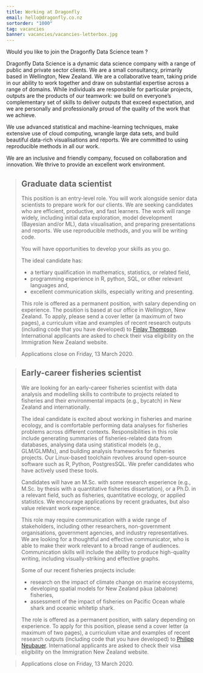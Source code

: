 ```yaml
---
title: Working at Dragonfly
email: hello@dragonfly.co.nz
sortorder: "1000"
tag: vacancies
banner: vacancies/vacancies-letterbox.jpg
---
```


Would you like to join the Dragonfly Data Science team ?

<!--more-->

Dragonfly Data Science is a dynamic data science company with a range of public
and private sector clients. We are a small consultancy, primarily based in
Wellington, New Zealand.  We are a collaborative team, taking pride in our
ability to work together and draw on substantial expertise across a range of
domains. While individuals are responsible for particular projects, outputs are
the products of our teamwork: we build on everyone’s complementary set of
skills to deliver outputs that exceed expectation, and we are personally and
professionally proud of the quality of the work that we achieve.

We use advanced statistical and machine-learning techniques, make extensive use
of cloud computing, wrangle large data sets, and build beautiful data-rich
visualisations and reports. We are committed to using reproducible methods in
all our work.

We are an inclusive and friendly company, focused on collaboration and
innovation.  We thrive to provide an excellent work environment.

> ## Graduate data scientist
>
> This position is an entry-level role. You will work alongside senior data
> scientists to prepare work for our clients. We are seeking candidates who are
> efficient, productive, and fast learners. The work will range widely, including
> initial data exploration, model development (Bayesian and/or ML), data
> visualisation, and preparing presentations and reports. We use reproducible
> methods, and you will be writing code.
>
> You will have opportunities to develop your skills as you go. 
>
> The ideal candidate has:
>
>   - a tertiary qualification in mathematics, statistics, or related field,
>   - programming experience in R, python, SQL, or other relevant languages and,
>   - excellent communication skills, especially writing and presenting.
>
>
> This role is offered as a permanent position, with salary depending on
> experience.  The position is based at our office in Wellington, New Zealand. 
> To apply, please send a cover letter (a maximum of two pages), a curriculum vitae
> and examples of recent research outputs (including code that you have
> developed) to [Finlay Thompson](mailto:finlay@dragonfly.co.nz).
> International applicants are asked to check their visa eligibility on the Immigration New Zealand website.
>
> Applications close on Friday, 13 March 2020.

> ## Early-career fisheries scientist
>
> We are looking for an early-career fisheries scientist with data analysis and
> modelling skills to contribute to projects related to fisheries and their
> environmental impacts (e.g., bycatch) in New Zealand and internationally.
>
> The ideal candidate is excited about working in fisheries and marine ecology,
> and is comfortable performing data analyses for fisheries problems across
> different contexts.  Responsibilities in this role include generating summaries
> of fisheries-related data from databases, analysing data using statistical
> models (e.g., GLM/GLMMs), and building analysis frameworks for fisheries
> projects. Our Linux-based toolchain revolves around open-source software such
> as R, Python, PostgresSQL. We prefer candidates who have actively used these
> tools.
>
> Candidates will have an M.Sc. with some research experience (e.g., M.Sc. by
> thesis with a quantitative fisheries dissertation), or a Ph.D. in a relevant
> field, such as fisheries, quantitative ecology, or applied statistics. We
> encourage applications by recent graduates, but also value relevant work
> experience.
>
> This role may require communication with a wide range of stakeholders,
> including other researchers, non-government organisations, government agencies,
> and industry representatives. We are looking for a thoughtful and effective
> communicator, who is able to make their work relevant to a broad range of
> audiences.  Communication skills will include the ability to produce
> high-quality writing, including visually-striking and effective graphs.
>
> Some of our recent fisheries projects include:
>
>   * research on the impact of climate change on marine ecosystems,
>   * developing spatial models for New Zealand pāua (abalone) fisheries,
>   * assessment of the impact of fisheries on Pacific Ocean whale shark and oceanic whitetip shark.
>
> The role is offered as a permanent position, with salary depending on
> experience.  To apply for this position, please send a cover letter (a maximum
> of two pages), a curriculum vitae and examples of recent research outputs
> (including code that you have developed) to [Philipp Neubauer](mailto:philipp@dragonfly.co.nz).
> International applicants are asked to check their visa eligibility on the Immigration New Zealand website.

>
> Applications close on Friday, 13 March 2020.


